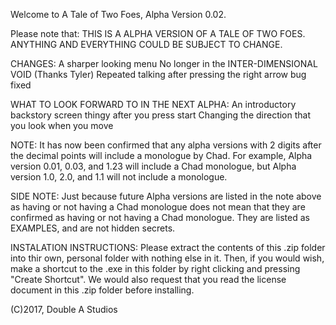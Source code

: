 Welcome to A Tale of Two Foes, Alpha Version 0.02.

Please note that:
THIS IS A ALPHA VERSION OF A TALE OF TWO FOES. ANYTHING AND EVERYTHING COULD BE SUBJECT TO CHANGE.

CHANGES:
A sharper looking menu
No longer in the INTER-DIMENSIONAL VOID (Thanks Tyler)
Repeated talking after pressing the right arrow bug fixed

WHAT TO LOOK FORWARD TO IN THE NEXT ALPHA:
An introductory backstory screen thingy after you press start
Changing the direction that you look when you move

NOTE:
It has now been confirmed that any alpha versions with 2 digits after the decimal points will include a monologue by Chad. For example, Alpha version 0.01, 0.03, and 1.23 will include a Chad monologue, but Alpha version 1.0, 2.0, and 1.1 will not include a monologue.

SIDE NOTE:
Just because future Alpha versions are listed in the note above as having or not having a Chad monologue does not mean that they are confirmed as having or not having a Chad monologue. They are listed as EXAMPLES, and are not hidden secrets.

INSTALATION INSTRUCTIONS:
Please extract the contents of this .zip folder into thir own, personal folder with nothing else in it. Then, if you would wish, make a shortcut to the .exe in this folder by right clicking and pressing "Create Shortcut".
We would also request that you read the license document in this .zip folder before installing.

(C)2017, Double A Studios

